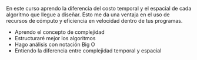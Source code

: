 En este curso aprendo la diferencia del costo temporal y el espacial de cada algoritmo que llegue a diseñar. Esto me da una ventaja en el uso de recursos de cómputo y eficiencia en velocidad dentro de tus programas. 

* Aprendo el concepto de complejidad
* Estructuraré mejor los algoritmos
* Hago análisis con notación Big O
* Entiendo la diferencia entre complejidad temporal y espacial